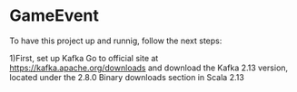 # GameEvent

To have this project up and runnig, follow the next steps:

1)First, set up Kafka 
	Go to official site at https://kafka.apache.org/downloads and download the Kafka 2.13 version, located under the 2.8.0 Binary downloads section in Scala 2.13
